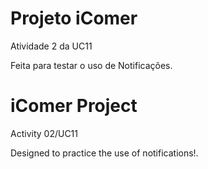 # Projeto iComer

Atividade 2 da UC11

Feita para testar o uso de Notificações.

# iComer Project
Activity 02/UC11

Designed to practice the use of notifications!.
